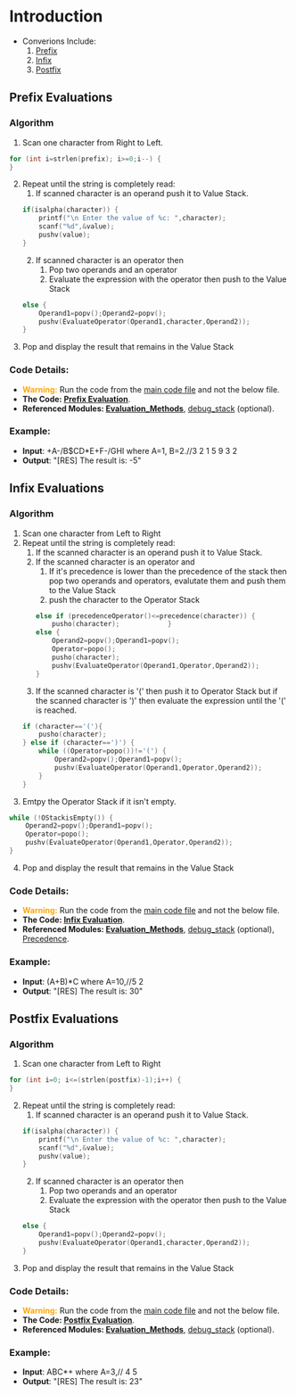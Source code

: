 # Introduction
- Converions Include:
    1. [Prefix](#prefix-evaluations)
    2. [Infix](#infix-evaluations)
    3. [Postfix](#postfix-evaluations)

## Prefix Evaluations
### Algorithm
1. Scan one character from Right to Left.
```c
for (int i=strlen(prefix); i>=0;i--) {
}
```
2. Repeat until the string is completely read:
    1. If scanned character is an operand push it to Value Stack.
    ```c
    if(isalpha(character)) {
        printf("\n Enter the value of %c: ",character);
        scanf("%d",&value);
        pushv(value);
    }
    ```
    2. If scanned character is an operator then 
        1. Pop two operands and an operator
        2. Evaluate the expression with the operator then push to the Value Stack
    ```c
    else {
        Operand1=popv();Operand2=popv();
        pushv(EvaluateOperator(Operand1,character,Operand2));
    }
    ```
3. Pop and display the result that remains in the Value Stack
### Code Details:
- <span style="color:orange"> **Warning:**</span> Run the code from the [main code file](../Preliminary_Practices/expression_conv_eval.c) and not the below file.
- **The Code: [Prefix Evaluation](../Preliminary_Practices/expression_evaluation.c#L4)**.
- **Referenced Modules: [Evaluation_Methods](../Preliminary_Practices/modules/Evaluation_Methods.c)**, [debug_stack](../Preliminary_Practices/modules/stringfunc.c) (optional).
### Example:
- **Input**: +A-/B$CD*E+F-/GHI where A=1, B=2.//3 2 1 5 9 3 2 
- **Output**: "[RES] The result is: -5"

## Infix Evaluations
### Algorithm
1. Scan one character from Left to Right
2. Repeat until the string is completely read:
    1. If the scanned character is an operand push it to Value Stack.
    2. If the scanned character is an operator and 
        1. If it's precedence is lower than the precedence of the stack then pop two operands and operators, evalutate them and push them to the Value Stack
        2. push the character to the Operator Stack
        ```c
        else if (precedenceOperator()<=precedence(character)) {
            pusho(character);            }
        else {
            Operand2=popv();Operand1=popv();
            Operator=popo();
            pusho(character);
            pushv(EvaluateOperator(Operand1,Operator,Operand2));
        }
        ```
    3. If the scanned character is '(' then push it to Operator Stack but if the scanned character is ')' then evaluate the expression until the '(' is reached.
    ```c
    if (character=='('){
        pusho(character);
    } else if (character==')') {
        while ((Operator=popo())!='(') {
            Operand2=popv();Operand1=popv();
            pushv(EvaluateOperator(Operand1,Operator,Operand2));
        }
    }
    ```
3. Emtpy the Operator Stack if it isn't empty.
```c
while (!OStackisEmpty()) {
    Operand2=popv();Operand1=popv();
    Operator=popo();
    pushv(EvaluateOperator(Operand1,Operator,Operand2));
}
```
4. Pop and display the result that remains in the Value Stack
### Code Details:
- <span style="color:orange"> **Warning:**</span> Run the code from the [main code file](../Preliminary_Practices/expression_conv_eval.c) and not the below file.
- **The Code: [Infix Evaluation](../Preliminary_Practices/expression_evaluation.c#L26)**.
- **Referenced Modules: [Evaluation_Methods](../Preliminary_Practices/modules/Evaluation_Methods.c)**, [debug_stack](../Preliminary_Practices/modules/stringfunc.c) (optional), [Precedence](../Preliminary_Practices/modules/precedence.c).
### Example:
- **Input**: (A+B)*C where A=10,//5 2
- **Output**: "[RES] The result is: 30"

## Postfix Evaluations
### Algorithm
1. Scan one character from Left to Right
```c
for (int i=0; i<=(strlen(postfix)-1);i++) {
}
```
2. Repeat until the string is completely read:
    1. If scanned character is an operand push it to Value Stack.
    ```c
    if(isalpha(character)) {
        printf("\n Enter the value of %c: ",character);
        scanf("%d",&value);
        pushv(value);
    }
    ```
    2. If scanned character is an operator then 
        1. Pop two operands and an operator
        2. Evaluate the expression with the operator then push to the Value Stack
    ```c
    else {
        Operand1=popv();Operand2=popv();
        pushv(EvaluateOperator(Operand1,character,Operand2));
    }
    ```
3. Pop and display the result that remains in the Value Stack
### Code Details:
- <span style="color:orange"> **Warning:**</span> Run the code from the [main code file](../Preliminary_Practices/expression_conv_eval.c) and not the below file.
- **The Code: [Postfix Evaluation](../Preliminary_Practices/expression_evaluation.c#L69)**.
- **Referenced Modules: [Evaluation_Methods](../Preliminary_Practices/modules/Evaluation_Methods.c)**, [debug_stack](../Preliminary_Practices/modules/stringfunc.c) (optional).
### Example:
- **Input**: ABC*+ where A=3,// 4 5 
- **Output**: "[RES] The result is: 23"
